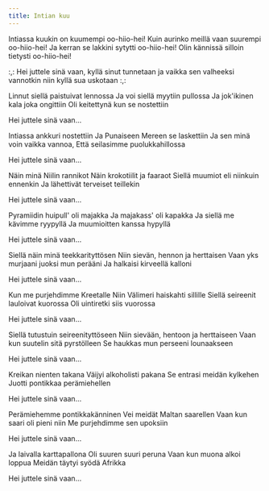 ```yaml
---
title: Intian kuu
---
```


Intiassa kuukin on kuumempi
oo-hiio-hei!
Kuin aurinko meillä vaan suurempi
oo-hiio-hei!
Ja kerran se lakkini sytytti
oo-hiio-hei!
Olin kännissä silloin tietysti
oo-hiio-hei!

:,: Hei juttele sinä vaan,
kyllä sinut tunnetaan
ja vaikka sen valheeksi vannotkin
niin kyllä sua uskotaan :,:

Linnut siellä paistuivat lennossa
Ja voi siellä myytiin pullossa
Ja jok'ikinen kala joka ongittiin
Oli keitettynä kun se nostettiin

Hei juttele sinä vaan...

Intiassa ankkuri nostettiin
Ja Punaiseen Mereen se laskettiin
Ja sen minä voin vaikka vannoa,
Että seilasimme puolukkahillossa

Hei juttele sinä vaan...

Näin minä Niilin rannikot
Näin krokotiilit ja faaraot
Siellä muumiot eli niinkuin ennenkin
Ja lähettivät terveiset teillekin

Hei juttele sinä vaan...

Pyramiidin huipull' oli majakka
Ja majakass' oli kapakka
Ja siellä me kävimme ryypyllä
Ja muumioitten kanssa hypyllä

Hei juttele sinä vaan...

Siellä näin minä teekkarityttösen
Niin sievän, hennon ja herttaisen
Vaan yks murjaani juoksi mun perääni
Ja halkaisi kirveellä kalloni

Hei juttele sinä vaan...

Kun me purjehdimme Kreetalle
Niin Välimeri haiskahti sillille
Siellä seireenit lauloivat kuorossa
Oli uintiretki siis vuorossa

Hei juttele sinä vaan...

Siellä tutustuin seireenityttöseen
Niin sievään, hentoon ja herttaiseen
Vaan kun suutelin sitä pyrstölleen
Se haukkas mun perseeni lounaakseen

Hei juttele sinä vaan...

Kreikan nienten takana
Väijyi alkoholisti pakana
Se entrasi meidän kylkehen
Juotti pontikkaa perämiehellen

Hei juttele sinä vaan...

Perämiehemme pontikkakänninen
Vei meidät Maltan saarellen
Vaan kun saari oli pieni niin
Me purjehdimme sen upoksiin

Hei juttele sinä vaan...

Ja laivalla karttapallona
Oli suuren suuri peruna
Vaan kun muona alkoi loppua
Meidän täytyi syödä Afrikka

Hei juttele sinä vaan...
